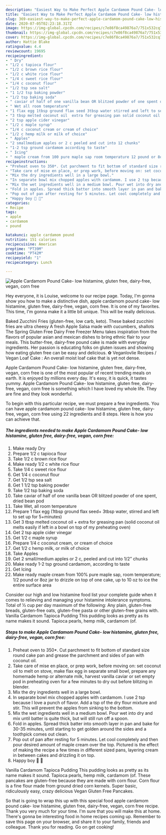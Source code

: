 ```yaml
---
description: "Easiest Way to Make Perfect Apple Cardamom Pound Cake- low histamine, gluten free, dairy-free, vegan, corn free"
title: "Easiest Way to Make Perfect Apple Cardamom Pound Cake- low histamine, gluten free, dairy-free, vegan, corn free"
slug: 369-easiest-way-to-make-perfect-apple-cardamom-pound-cake-low-histamine-gluten-free-dairy-free-vegan-corn-free
date: 2020-07-05T02:23:18.317Z
image: https://img-global.cpcdn.com/recipes/c7e86f8ca49876a7/751x532cq70/apple-cardamom-pound-cake-low-histamine-gluten-free-dairy-free-vegan-corn-free-recipe-main-photo.jpg
thumbnail: https://img-global.cpcdn.com/recipes/c7e86f8ca49876a7/751x532cq70/apple-cardamom-pound-cake-low-histamine-gluten-free-dairy-free-vegan-corn-free-recipe-main-photo.jpg
cover: https://img-global.cpcdn.com/recipes/c7e86f8ca49876a7/751x532cq70/apple-cardamom-pound-cake-low-histamine-gluten-free-dairy-free-vegan-corn-free-recipe-main-photo.jpg
author: Hattie Blake
ratingvalue: 4.4
reviewcount: 19695
recipeingredient:
- " Dry"
- "1/2 c tapioca flour"
- "1/2 c brown rice flour"
- "1/2 c white rice flour"
- "1/4 c sweet rice flour"
- "1/4 c coconut flour"
- "1/2 tsp sea salt"
- "1 1/2 tsp baking powder"
- "1/2 tsp baking soda"
- " caviar of half of one vanilla bean OR blitzed powder of one spent dried bean pod"
- " Wet all room temperature"
- "1 flax egg 1tbsp ground flax seed 3tbsp water stirred and left to set up for 5minutes"
- "3 tbsp melted coconut oil  extra for greasing pan solid coconut oil melts easily if left in a bowl on top of my preheating oven"
- "2 tsp apple cider vinegar"
- "1/2 c maple syrup"
- "1/4 c coconut cream or cream of choice"
- "1/2 c hemp milk or milk of choice"
- " Apples"
- "2 smallmedium apples or 2 c peeled and cut into 12 chunks"
- "1-2 tsp ground cardamom according to taste"
- " Icing"
- " maple cream from 100 pure maple sap room temperature 12 pound or 8oz jar to drizzle on top of one cake up to 10 oz to ice the entire surface area"
recipeinstructions:
- "Preheat oven to 350*. Cut parchment to fit bottom of standard size round cake pan and grease the parchment and sides of pan with coconut oil."
- "Take care of mise en place, or prep work, before moving on: set coconut oil to melt on stove, make flax egg in separate small bowl, prepare any homemade hemp or alternate milk, harvest vanilla caviar or set empty pod in preheating oven for a few minutes to dry out before blitzing in blender."
- "Mix the dry ingredients well in a large bowl."
- "In separate bowl mix chopped apples with cardamom. I use 2 tsp because I love a punch of flavor. Add a tsp of the dry flour mixture and stir. This will prevent the apples from sinking to the bottom."
- "Mix the wet ingredients well in a medium bowl. Pour wet into dry and mix until batter is quite thick, but will still run off a spoon."
- "Fold in apples. Spread thick batter into smooth layer in pan and bake for 30-35 minutes, until starting to get golden around the sides and a toothpick comes out clean."
- "Pop out of pan after resting for 5 minutes. Let cool completely and then pour desired amount of maple cream over the top. Pictured is the effect of making the recipe a few times in different sized pans, layering cream in between cakes and drizzling it on top."
- "Happy boy 🍰 🥳"
categories:
- Recipe
tags:
- apple
- cardamom
- pound

katakunci: apple cardamom pound 
nutrition: 151 calories
recipecuisine: American
preptime: "PT39M"
cooktime: "PT42M"
recipeyield: "1"
recipecategory: Lunch

---
```



![Apple Cardamom Pound Cake- low histamine, gluten free, dairy-free, vegan, corn free](https://img-global.cpcdn.com/recipes/c7e86f8ca49876a7/751x532cq70/apple-cardamom-pound-cake-low-histamine-gluten-free-dairy-free-vegan-corn-free-recipe-main-photo.jpg)

Hey everyone, it is Louise, welcome to our recipe page. Today, I'm gonna show you how to make a distinctive dish, apple cardamom pound cake- low histamine, gluten free, dairy-free, vegan, corn free. It is one of my favorites. This time, I'm gonna make it a little bit unique. This will be really delicious.

Baked Zucchini Fries (gluten-free, low carb, keto). These baked zucchini fries are ultra cheesy A fresh Apple Salsa made with cucumbers, shallots The Spring Gluten Free Dairy Free Freezer Menu takes inspiration from the flavors of popular asian and mexican dishes to bring ethnic flair to your meals. This butter-free, dairy-free pound cake is made with everyday ingredients. Her passion is educating folks on gluten issues and showing how eating gluten free can be easy and delicious. ✿ Veganlovlie Recipes / Vegan Loaf Cake : An overall moist loaf cake that is yet not dense.

Apple Cardamom Pound Cake- low histamine, gluten free, dairy-free, vegan, corn free is one of the most popular of recent trending meals on earth. It is enjoyed by millions every day. It's easy, it is quick, it tastes yummy. Apple Cardamom Pound Cake- low histamine, gluten free, dairy-free, vegan, corn free is something which I have loved my whole life. They are fine and they look wonderful.


To begin with this particular recipe, we must prepare a few ingredients. You can have apple cardamom pound cake- low histamine, gluten free, dairy-free, vegan, corn free using 22 ingredients and 8 steps. Here is how you can achieve that.

<!--inarticleads1-->

##### The ingredients needed to make Apple Cardamom Pound Cake- low histamine, gluten free, dairy-free, vegan, corn free:

1. Make ready  Dry
1. Prepare 1/2 c tapioca flour
1. Take 1/2 c brown rice flour
1. Make ready 1/2 c white rice flour
1. Take 1/4 c sweet rice flour
1. Get 1/4 c coconut flour
1. Get 1/2 tsp sea salt
1. Get 1 1/2 tsp baking powder
1. Take 1/2 tsp baking soda
1. Take  caviar of half of one vanilla bean OR blitzed powder of one spent, dried bean pod
1. Take  Wet, all room temperature
1. Prepare 1 flax egg (1tbsp ground flax seed+ 3tbsp water, stirred and left to set up for 5+minutes)
1. Get 3 tbsp melted coconut oil + extra for greasing pan (solid coconut oil melts easily if left in a bowl on top of my preheating oven)
1. Get 2 tsp apple cider vinegar
1. Get 1/2 c maple syrup
1. Prepare 1/4 c coconut cream, or cream of choice
1. Get 1/2 c hemp milk, or milk of choice
1. Take  Apples
1. Get 2 small/medium apples or 2 c, peeled and cut into 1/2” chunks
1. Make ready 1-2 tsp ground cardamom, according to taste
1. Get  Icing
1. Make ready  maple cream from 100% pure maple sap, room temperature; 1/2 pound or 8oz jar to drizzle on top of one cake, up to 10 oz to ice the entire surface area


Consider our high and low histamine food list your complete guide when it comes to relieving and managing your histamine intolerance symptoms. Total of ½ cup per day maximum of the following: Any plain, gluten-free breads, gluten-free oats, gluten-free pasta or other gluten-free grains with. Vanilla Cardamom Tapioca Pudding This pudding looks as pretty as its name makes it sound. Tapioca pearls, hemp milk, cardamom (of. 

<!--inarticleads2-->

##### Steps to make Apple Cardamom Pound Cake- low histamine, gluten free, dairy-free, vegan, corn free:

1. Preheat oven to 350*. Cut parchment to fit bottom of standard size round cake pan and grease the parchment and sides of pan with coconut oil.
1. Take care of mise en place, or prep work, before moving on: set coconut oil to melt on stove, make flax egg in separate small bowl, prepare any homemade hemp or alternate milk, harvest vanilla caviar or set empty pod in preheating oven for a few minutes to dry out before blitzing in blender.
1. Mix the dry ingredients well in a large bowl.
1. In separate bowl mix chopped apples with cardamom. I use 2 tsp because I love a punch of flavor. Add a tsp of the dry flour mixture and stir. This will prevent the apples from sinking to the bottom.
1. Mix the wet ingredients well in a medium bowl. Pour wet into dry and mix until batter is quite thick, but will still run off a spoon.
1. Fold in apples. Spread thick batter into smooth layer in pan and bake for 30-35 minutes, until starting to get golden around the sides and a toothpick comes out clean.
1. Pop out of pan after resting for 5 minutes. Let cool completely and then pour desired amount of maple cream over the top. Pictured is the effect of making the recipe a few times in different sized pans, layering cream in between cakes and drizzling it on top.
1. Happy boy 🍰 🥳


Vanilla Cardamom Tapioca Pudding This pudding looks as pretty as its name makes it sound. Tapioca pearls, hemp milk, cardamom (of. These pancakes are gluten-free because they are made with corn flour. Corn flour is a fine flour made from ground dried corn kernels. Super basic, ridiculously easy, crazy delicious Vegan Gluten Free Pancakes. 

So that is going to wrap this up with this special food apple cardamom pound cake- low histamine, gluten free, dairy-free, vegan, corn free recipe. Thank you very much for your time. I'm sure that you will make this at home. There's gonna be interesting food in home recipes coming up. Remember to save this page on your browser, and share it to your family, friends and colleague. Thank you for reading. Go on get cooking!
